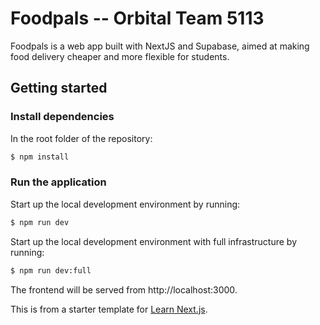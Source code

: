 # Foodpals -- Orbital Team 5113

Foodpals is a web app built with NextJS and Supabase, aimed at making food delivery cheaper and more flexible for students.

## Getting started

### Install dependencies

In the root folder of the repository:

```sh
$ npm install
```

### Run the application

Start up the local development environment by running:

```sh
$ npm run dev
```

Start up the local development environment with full infrastructure by running:

```sh
$ npm run dev:full
```

The frontend will be served from http://localhost:3000.

This is from a starter template for [Learn Next.js](https://nextjs.org/learn).
